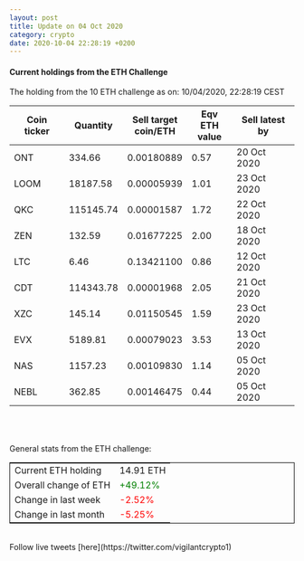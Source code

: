 ```yaml
---
layout: post
title: Update on 04 Oct 2020
category: crypto
date: 2020-10-04 22:28:19 +0200
---
```

<!-- Global site tag (gtag.js) - Google Analytics -->
<script async src="https://www.googletagmanager.com/gtag/js?id=UA-103831149-5"></script>
<script>
  window.dataLayer = window.dataLayer || [];
  function gtag(){dataLayer.push(arguments);}
  gtag('js', new Date());

  gtag('config', 'UA-103831149-5');
</script>


#### Current holdings from the ETH Challenge

The holding from the 10 ETH challenge as on: 10/04/2020, 22:28:19 CEST

|Coin ticker|Quantity|Sell target<br>coin/ETH|Eqv ETH<br>value|Sell latest by|
|-----------|--------|-----------|-----------|--------------|
ONT|334.66|  0.00180889|0.57|20 Oct 2020|
LOOM|18187.58|  0.00005939|1.01|23 Oct 2020|
QKC|115145.74|  0.00001587|1.72|22 Oct 2020|
ZEN|132.59|  0.01677225|2.00|18 Oct 2020|
LTC|6.46|  0.13421100|0.86|12 Oct 2020|
CDT|114343.78|  0.00001968|2.05|21 Oct 2020|
XZC|145.14|  0.01150545|1.59|23 Oct 2020|
EVX|5189.81|  0.00079023|3.53|13 Oct 2020|
NAS|1157.23|  0.00109830|1.14|05 Oct 2020|
NEBL|362.85|  0.00146475|0.44|05 Oct 2020|

<br>
<br>
<br>
General stats from the ETH challenge:

<table style="border:1px solid black;margin-left:auto;margin-right:auto;">
	<tbody>
	<tr>
		<td>Current ETH holding</td>
		<td>     14.91 ETH</td>
	</tr>
	<tr>
		<td>Overall change of ETH</td>
		<td><font color="green">+49.12%</font></td>
	</tr>
	<tr>
		<td>Change in last week</td>
		<td><font color="red">-2.52%</font></td>
	</tr>
	<tr>
		<td>Change in last month</td>
		<td><font color="red">-5.25%</font></td>
	</tr>
	</tbody>
</table>

<br>
Follow live tweets [here](https://twitter.com/vigilantcrypto1)
<br>
<br>